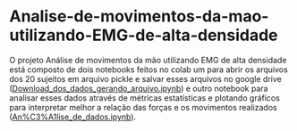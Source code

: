 # Analise-de-movimentos-da-mao-utilizando-EMG-de-alta-densidade
O projeto Análise de movimentos da mão utilizando EMG de alta densidade está composto de dois notebooks feitos no colab um para abrir os arquivos dos 20 sujeitos em arquivo pickle e salvar esses arquivos no google drive ([Download_dos_dados_gerando_arquivo.ipynb](https://github.com/GabrielaGSecolo/Analise-de-movimentos-da-mao-utilizando-EMG-de-alta-densidade/blob/main/Download_dos_dados_gerando_arquivo.ipynb)) e outro notebook para analisar esses dados através de métricas estatísticas e plotando gráficos para interpretar melhor a relação das forças e os movimentos realizados ([An%C3%A1lise_de_dados.ipynb](https://github.com/GabrielaGSecolo/Analise-de-movimentos-da-mao-utilizando-EMG-de-alta-densidade/blob/main/Analise_de_dados.ipynb)).
